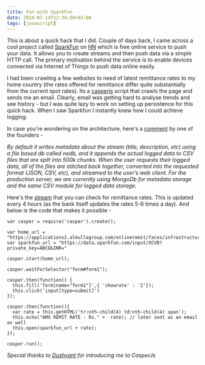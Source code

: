 ```yaml
---
title: Fun with SparkFun
date: 2014-07-14T12:34:58+03:00
tags: [javascript]
---
```


This is about a quick hack that I did. Couple of days back, I came across a cool project called [SparkFun](https://data.sparkfun.com/) on [HN](https://news.ycombinator.com/item?id=8015354) which is free online service to push your data. It allows you to create streams and then push data via a simple HTTP call. The primary motivation behind the service is to enable devices connected via Internet of Things to push data online easily.

I had been crawling a few websites to need of latest remittance rates to my home country (the rates offered for remittance differ quite substantially from the current spot rates). Its a [casperjs](http://casperjs.org/) script that crawls the page and sends me an email. Clearly, email was getting hard to analyse trends and see history - but I was quite lazy to work on setting up persistence for this quick hack. When I saw Sparkfun I instantly knew how I could achieve logging. 

In case you're wondering on the architecture, here's a [comment](https://news.ycombinator.com/item?id=8016011) by one of the founders - 

_By default it writes metadata about the stream (title, description, etc) using a file based db called nedb, and it appends the actual logged data to CSV files that are split into 500k chunks. When the user requests their logged data, all of the files are stitched back together, converted into the requested format (JSON, CSV, etc), and streamed to the user’s web client.
For the production server, we are currently using MongoDb for metadata storage and the same CSV module for logged data storage._

Here's the [stream](https://data.sparkfun.com/streams/0llnrLvRyOFYXyv3yDD6) that you can check for remittance rates. This is updated every 4 hours (as the bank itself updates the rates 5-6 times a day).  And below is the code that makes it possible - 

```
var casper = require('casper').create();
 
var home_url = "https://applications2.almullagroup.com/onlineremit/faces/infrastructure/EXLogin.jspx";
var sparkfun_url = "https://data.sparkfun.com/input/XCVB?private_key=ABCD&INR="
 
casper.start(home_url);

casper.waitForSelector("form#form1");
 
casper.then(function() {
  this.fill('form[name="form1"]',{ 'showrate' : '2'});
  this.click('input[type=submit]')
});
 
casper.then(function(){
  var rate = this.getHTML('tr:nth-child(4) td:nth-child(4) span');
  this.echo("AMX REMIT RATE - Rs." +  rate); // later sent as an email as well
  this.open(sparkfun_url + rate);
});
 
casper.run();
```

_Special thanks to [Dushyant](http://dushyantrao.github.io/) for introducing me to CasperJs_
